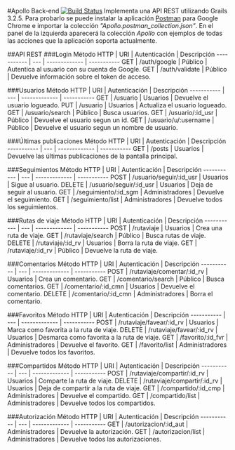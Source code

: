 #Apollo Back-end [![Build Status](https://travis-ci.org/juanbono/apollo-grails.svg?branch=master)](https://travis-ci.org/juanbono/apollo-grails)
Implementa una API REST utilizando Grails 3.2.5. Para probarlo se puede instalar la aplicación [Postman](https://www.getpostman.com/) para Google Chrome e importar la colección *"Apollo.postman_collection.json"*. En el panel de la izquierda aparecerá la colección *Apollo* con ejemplos de todas las acciones que la aplicación soporta actualmente.


##API REST
###Login
Método HTTP | URI | Autenticación | Descripción
----------- | --- | ------------- | -----------
GET | /auth/google | Público | Autentica al usuario con su cuenta de Google.
GET | /auth/validate | Público | Devuelve información sobre el token de acceso.

###Usuarios
Método HTTP | URI | Autenticación | Descripción
----------- | --- | ------------- | -----------
GET | /usuario | Usuarios | Devuelve el usuario logueado.
PUT | /usuario | Usuarios | Actualiza el usuario logueado.
GET | /usuario/search | Público | Busca usuarios.
GET | /usuario/:id_usr | Público | Devuelve el usuario segun un id.
GET | /usuario/u/:username | Público | Devuelve el usuario segun un nombre de usuario.

###Últimas publicaciones
Método HTTP | URI | Autenticación | Descripción
----------- | --- | ------------- | -----------
GET | /posts | Usuarios | Devuelve las últimas publicaciones de la pantalla principal.

###Seguimientos
Método HTTP | URI | Autenticación | Descripción
----------- | --- | ------------- | -----------
POST | /usuario/seguir/:id_usr | Usuarios | Sigue al usuario.
DELETE | /usuario/seguir/:id_usr | Usuarios | Deja de seguir al usuario.
GET | /seguimiento/:id_sgm | Administradores | Devuelve el seguimiento.
GET | /seguimiento/list | Administradores | Devuelve todos los seguimientos.

###Rutas de viaje
Método HTTP | URI | Autenticación | Descripción
----------- | --- | ------------- | -----------
POST | /rutaviaje | Usuarios | Crea una ruta de viaje.
GET | /rutaviaje/search | Público | Busca rutas de viaje.
DELETE | /rutaviaje/:id_rv | Usuarios | Borra la ruta de viaje.
GET | /rutaviaje/:id_rv | Público | Devuelve la ruta de viaje.

###Comentarios
Método HTTP | URI | Autenticación | Descripción
----------- | --- | ------------- | -----------
POST | /rutaviaje/comentar/:id_rv | Usuarios | Crea un comentario.
GET | /comentario/search | Público | Busca comentarios.
GET | /comentario/:id_cmn | Usuarios | Devuelve el comentario.
DELETE | /comentario/:id_cmn | Administradores | Borra el comentario.

###Favoritos
Método HTTP | URI | Autenticación | Descripción
----------- | --- | ------------- | -----------
POST | /rutaviaje/favear/:id_rv | Usuarios | Marca como favorita a la ruta de viaje.
DELETE | /rutaviaje/favear/:id_rv | Usuarios | Desmarca como favorita a la ruta de viaje.
GET | /favorito/:id_fvr | Administradores | Devuelve el favorito.
GET | /favorito/list | Administradores | Devuelve todos los favoritos.

###Compartidos
Método HTTP | URI | Autenticación | Descripción
----------- | --- | ------------- | -----------
POST | /rutaviaje/compartir/:id_rv | Usuarios | Comparte la ruta de viaje.
DELETE | /rutaviaje/compartir/:id_rv | Usuarios | Deja de compartir a la ruta de viaje.
GET | /compartido/:id_cmp | Administradores | Devuelve el compartido.
GET | /compartido/list | Administradores | Devuelve todos los compartidos.

###Autorización
Método HTTP | URI | Autenticación | Descripción
----------- | --- | ------------- | -----------
GET | /autorizacion/:id_aut | Administradores | Devuelve la autorización.
GET | /autorizacion/list | Administradores | Devuelve todos las autorizaciones.
